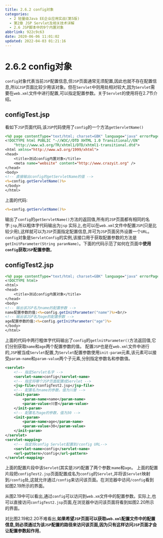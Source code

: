 ```yaml
---
title: 2.6.2 config对象
categories: 
  - 2 轻量级Java EE企业应用实战(第5版)
  - 第2章 JSP Servlet及相关技术详解
  - 2.6 JSP脚本中的9个内置对象
abbrlink: 922c9c63
date: 2020-06-06 11:01:02
updated: 2022-04-03 01:21:16
---
```

# 2.6.2 config对象
`config`对象代表当前`JSP`配置信息,但`JSP`页面通常无须配置,因此也就不存在配置信息,所以`JSP`页面比较少用该对象。但在`Servlet`中则用处相对较大,因为`Servlet`需要在`web.xml`文件中进行配置,可以指定配置参数。关于`Servlet`的使用将在2.7节介绍。
## configTest.jsp
看如下`JSP`页面代码,该`JSP`代码使用了`config`的一个方法`getServletName()`
```jsp
<%@ page contentType="text/html; charset=GBK" language="java" errorPage="" %>
<!DOCTYPE html PUBLIC "-//W3C//DTD XHTML 1.0 Transitional//EN"
    "http://www.w3.org/TR/xhtml1/DTD/xhtml1-transitional.dtd">
<html xmlns="http://www.w3.org/1999/xhtml">
<head>
    <title>测试config内置对象</title>
    <meta name="website" content="http://www.crazyit.org" />
</head>
<body>
<!-- 直接输出config的getServletName的值 -->
<%=config.getServletName()%>
</body>
</html>
```
上面的代码:
```jsp
<%=config.getServletName()%>
```
输出了`config`的`getServletName()`方法的返回值,所有的`JSP`页面都有相同的名字:`jsp`,所以粗体字代码输出为`jsp`
实际上,也可以在`web.xml`文件中配置`JSP`(只是比较少用),这样就可以为`JSP`页面指定配置信息,并可为`JSP`页面另外设置一个`URL`。
`config`对象是`ServletConfig`的实例,该接口用于获取配置参数的方法是`getInitParameter(String paranName)`。下面的代码示范了如何在页面中**使用`config`获取`JSP`配置参数**。
## configTest2.jsp
```jsp
<%@ page contentType="text/html; charset=GBK" language="java" errorPage="" %>
<!DOCTYPE html>
<html>
<head>
    <title>测试config内置对象</title>
</head>
<body>
<!-- 输出该JSP名为name的配置参数 -->
name配置参数的值:<%=config.getInitParameter("name")%><br/>
<!-- 输出该JSP名为age的配置参数 -->
age配置参数的值:<%=config.getInitParameter("age")%>
</body>
</html>
```
上面的代码中两行粗体字代码输出了`config`的`getlnitParameter()`方法返回值,它们分别获取`name`和`age`两个配置参数的值。
配置`JSP`也是在`web.xml`文件中进行的,`JSP`被当成`Servlet`配置,为`Servlet`配置参数使用`init-param`元素,该元素可以接受`param-name`和`param-value`两个子元素,分别指定参数名和参数值。
```xml
<servlet>
    <!-- 指定Servlet名字 -->
    <servlet-name>config</servlet-name>
    <!-- 指定将哪个JSP页面配置成Servlet -->
    <jsp-file>/configTest2.jsp</jsp-file>
    <!-- 配置名为name的参数，值为川普 -->
    <init-param>
        <param-name>name</param-name>
        <param-value>川普</param-value>
    </init-param>
    <!-- 配置名为age的参数，值为30 -->
    <init-param>
        <param-name>age</param-name>
        <param-value>30</param-value>
    </init-param>
</servlet>
<servlet-mapping>
    <!-- 指定将config Servlet配置到/config URL-->
    <servlet-name>config</servlet-name>
    <url-pattern>/config</url-pattern>
</servlet-mapping>
```
上面的配置片段中该`Servlet`(其实是`JSP`)配置了两个参数:`mame`和`age`。
上面的配置片段把`configTest2.jsp`页面配置成名为`config`的`Servlet`,并将该`Servlet`映射到`/config`处,这就允许通过`/config`来访问该页面。在浏览器中访间`/config`看到如图2.19所示的界面。

从图2.19中可以看出,通过`config`可以访问到`web.xm`文件中的配置参数。实际上,也可以直接访问`configTest2.jsp`页面,在浏览器中访问该页面将看到如图2.20所示的界面。

对比图2.19和2.20不难看出,**如果希望`JSP`页面可以获取`web.xml`配置文件中的配置信息,则必须通过为该`JSP`配置的路径来访问该页面,因为只有这样访问`JSP`页面才会让配置参数起作用**。
